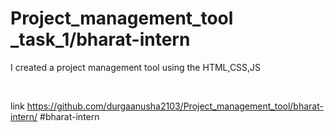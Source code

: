 # Project_management_tool _task_1/bharat-intern
I created a project management tool using the HTML,CSS,JS

<br>

link https://github.com/durgaanusha2103/Project_management_tool/bharat-intern/
#bharat-intern
